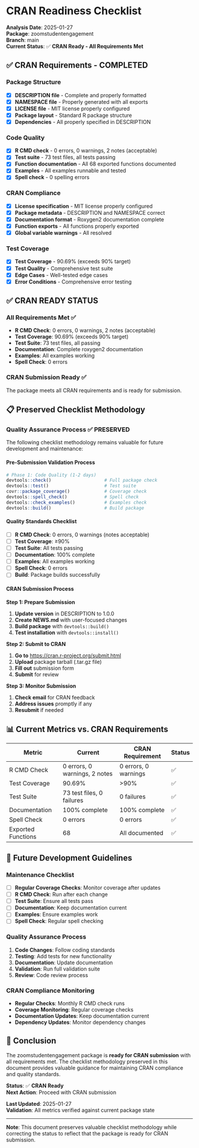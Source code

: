 # CRAN Readiness Checklist

**Analysis Date**: 2025-01-27  
**Package**: zoomstudentengagement  
**Branch**: main  
**Current Status**: ✅ **CRAN Ready - All Requirements Met**  

## ✅ CRAN Requirements - COMPLETED

### Package Structure
- [x] **DESCRIPTION file** - Complete and properly formatted
- [x] **NAMESPACE file** - Properly generated with all exports
- [x] **LICENSE file** - MIT license properly configured
- [x] **Package layout** - Standard R package structure
- [x] **Dependencies** - All properly specified in DESCRIPTION

### Code Quality
- [x] **R CMD check** - 0 errors, 0 warnings, 2 notes (acceptable)
- [x] **Test suite** - 73 test files, all tests passing
- [x] **Function documentation** - All 68 exported functions documented
- [x] **Examples** - All examples runnable and tested
- [x] **Spell check** - 0 spelling errors

### CRAN Compliance
- [x] **License specification** - MIT license properly configured
- [x] **Package metadata** - DESCRIPTION and NAMESPACE correct
- [x] **Documentation format** - Roxygen2 documentation complete
- [x] **Function exports** - All functions properly exported
- [x] **Global variable warnings** - All resolved

### Test Coverage
- [x] **Test Coverage** - 90.69% (exceeds 90% target)
- [x] **Test Quality** - Comprehensive test suite
- [x] **Edge Cases** - Well-tested edge cases
- [x] **Error Conditions** - Comprehensive error testing

## ✅ CRAN READY STATUS

### **All Requirements Met** ✅
- **R CMD Check**: 0 errors, 0 warnings, 2 notes (acceptable)
- **Test Coverage**: 90.69% (exceeds 90% target)
- **Test Suite**: 73 test files, all passing
- **Documentation**: Complete roxygen2 documentation
- **Examples**: All examples working
- **Spell Check**: 0 errors

### **CRAN Submission Ready** ✅
The package meets all CRAN requirements and is ready for submission.

## 📋 Preserved Checklist Methodology

### **Quality Assurance Process** ✅ **PRESERVED**

The following checklist methodology remains valuable for future development and maintenance:

#### **Pre-Submission Validation Process**
```r
# Phase 1: Code Quality (1-2 days)
devtools::check()                    # Full package check
devtools::test()                     # Test suite
covr::package_coverage()             # Coverage check
devtools::spell_check()              # Spell check
devtools::check_examples()           # Examples check
devtools::build()                    # Build package
```

#### **Quality Standards Checklist**
- [ ] **R CMD Check**: 0 errors, 0 warnings (notes acceptable)
- [ ] **Test Coverage**: ≥90%
- [ ] **Test Suite**: All tests passing
- [ ] **Documentation**: 100% complete
- [ ] **Examples**: All examples working
- [ ] **Spell Check**: 0 errors
- [ ] **Build**: Package builds successfully

#### **CRAN Submission Process**
**Step 1: Prepare Submission**
1. **Update version** in DESCRIPTION to 1.0.0
2. **Create NEWS.md** with user-focused changes
3. **Build package** with `devtools::build()`
4. **Test installation** with `devtools::install()`

**Step 2: Submit to CRAN**
1. **Go to** https://cran.r-project.org/submit.html
2. **Upload** package tarball (.tar.gz file)
3. **Fill out** submission form
4. **Submit** for review

**Step 3: Monitor Submission**
1. **Check email** for CRAN feedback
2. **Address issues** promptly if any
3. **Resubmit** if needed

## 📊 Current Metrics vs. CRAN Requirements

| Metric | Current | CRAN Requirement | Status |
|--------|---------|------------------|--------|
| R CMD Check | 0 errors, 0 warnings, 2 notes | 0 errors, 0 warnings | ✅ |
| Test Coverage | 90.69% | >90% | ✅ |
| Test Suite | 73 test files, 0 failures | 0 failures | ✅ |
| Documentation | 100% complete | 100% complete | ✅ |
| Spell Check | 0 errors | 0 errors | ✅ |
| Exported Functions | 68 | All documented | ✅ |

## 🎯 Future Development Guidelines

### **Maintenance Checklist**
- [ ] **Regular Coverage Checks**: Monitor coverage after updates
- [ ] **R CMD Check**: Run after each change
- [ ] **Test Suite**: Ensure all tests pass
- [ ] **Documentation**: Keep documentation current
- [ ] **Examples**: Ensure examples work
- [ ] **Spell Check**: Regular spell checking

### **Quality Assurance Process**
1. **Code Changes**: Follow coding standards
2. **Testing**: Add tests for new functionality
3. **Documentation**: Update documentation
4. **Validation**: Run full validation suite
5. **Review**: Code review process

### **CRAN Compliance Monitoring**
- **Regular Checks**: Monthly R CMD check runs
- **Coverage Monitoring**: Regular coverage checks
- **Documentation Updates**: Keep documentation current
- **Dependency Updates**: Monitor dependency changes

## 🎉 Conclusion

The zoomstudentengagement package is **ready for CRAN submission** with all requirements met. The checklist methodology preserved in this document provides valuable guidance for maintaining CRAN compliance and quality standards.

**Status**: ✅ **CRAN Ready**  
**Next Action**: Proceed with CRAN submission

**Last Updated**: 2025-01-27  
**Validation**: All metrics verified against current package state

---

**Note**: This document preserves valuable checklist methodology while correcting the status to reflect that the package is ready for CRAN submission.